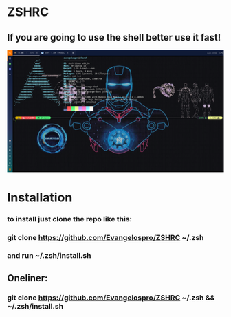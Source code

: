 # ZSHRC
## If you are going to use the shell better use it fast!
<img src="zshrc-git-cover.png" >

# Installation
### to install just clone the repo like this:
### git clone https://github.com/Evangelospro/ZSHRC ~/.zsh
### and run ~/.zsh/install.sh
## Oneliner:
### git clone https://github.com/Evangelospro/ZSHRC ~/.zsh && ~/.zsh/install.sh

